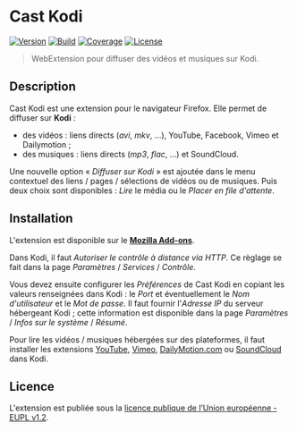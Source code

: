 # Cast Kodi

[![Version][img-version]][link-version]
[![Build][img-build]][link-build]
[![Coverage][img-coverage]][link-coverage]
[![License][img-license]][link-license]

> WebExtension pour diffuser des vidéos et musiques sur Kodi.

## Description

Cast Kodi est une extension pour le navigateur Firefox. Elle permet de diffuser
sur **Kodi** :

- des vidéos : liens directs (*avi*, *mkv*, ...), YouTube, Facebook, Vimeo et
  Dailymotion ;
- des musiques : liens directs (*mp3*, *flac*, ...) et SoundCloud.

Une nouvelle option « *Diffuser sur Kodi* » est ajoutée dans le menu contextuel
des liens / pages / sélections de vidéos ou de musiques. Puis deux choix sont
disponibles : *Lire* le média ou le *Placer en file d'attente*.

## Installation

L'extension est disponible sur le
**[Mozilla Add-ons](//addons.mozilla.org/fr/firefox/addon/castkodi/)**.

Dans Kodi, il faut *Autoriser le contrôle à distance via HTTP*. Ce règlage se
fait dans la page *Paramètres* / *Services* / *Contrôle*.

Vous devez ensuite configurer les *Préférences* de Cast Kodi en copiant les
valeurs renseignées dans Kodi : le *Port* et éventuellement le *Nom
d'utilisateur* et le *Mot de passe*. Il faut fournir l'*Adresse IP* du serveur
hébergeant Kodi ; cette information est disponible dans la page *Paramètres* /
*Infos sur le système* / *Résumé*.

Pour lire les vidéos / musiques hébergées sur des plateformes, il faut installer
les extensions
[YouTube](//kodi.tv/addon/plugins-video-add-ons/youtube),
[Vimeo](//kodi.tv/addon/plugins-video-add-ons/vimeo),
[DailyMotion.com](//kodi.tv/addon/plugins-video-add-ons/dailymotioncom) ou
[SoundCloud](//kodi.tv/addon/music-add-ons-plugins/soundcloud) dans Kodi.

## Licence

L'extension est publiée sous la [licence publique de l’Union européenne - EUPL
v1.2](//joinup.ec.europa.eu/community/eupl/og_page/eupl-text-11-12).

[img-version]:https://img.shields.io/amo/v/castkodi.svg
[img-build]:https://img.shields.io/travis/regseb/castkodi.svg
[img-coverage]:https://img.shields.io/coveralls/regseb/castkodi.svg
[img-license]:https://img.shields.io/badge/license-EUPL-blue.svg

[link-version]://addons.mozilla.org/fr/firefox/addon/castkodi/
[link-build]://travis-ci.org/regseb/castkodi
[link-coverage]://coveralls.io/github/regseb/castkodi
[link-license]://joinup.ec.europa.eu/community/eupl/og_page/eupl-text-11-12/
               "Licence Publique de l’Union européenne"
